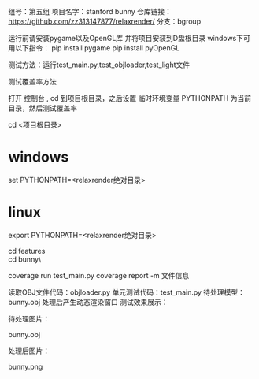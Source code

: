 组号：第五组
项目名字：stanford bunny
仓库链接：https://github.com/zz313147877/relaxrender/
分支：bgroup

运行前请安装pygame以及OpenGL库
并将项目安装到D盘根目录
windows下可用以下指令：
pip install pygame
pip install pyOpenGL

测试方法：运行test_main.py,test_objloader,test_light文件

测试覆盖率方法

打开 控制台 , cd 到项目根目录，之后设置 临时环境变量 PYTHONPATH 为当前目录，然后测试覆盖率

cd <项目根目录>

# windows
set PYTHONPATH=<relaxrender绝对目录>
# linux
export PYTHONPATH=<relaxrender绝对目录>

cd features\
cd bunny\

coverage run test_main.py
coverage report -m
文件信息

读取OBJ文件代码：objloader.py
单元测试代码：test_main.py
待处理模型：bunny.obj
处理后产生动态渲染窗口
测试效果展示：

待处理图片：

bunny.obj

处理后图片：

bunny.png
